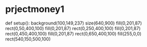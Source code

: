 # prjectmoney1
def setup():
    background(100,149,237)
    size(640,900)
    fill(0,201,87)
    rect(0,50,400,100)
    fill(0,201,87)
    rect(0,250,400,100)
    fill(0,201,87)
    rect(0,450,400,100)
    fill(0,201,87)
    rect(0,650,400,100)
    fill(255,0,0)
    rect(540,150,500,100)
